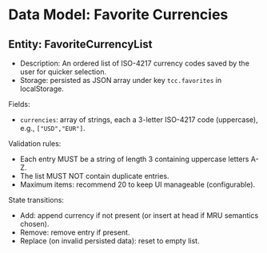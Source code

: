 # Data Model: Favorite Currencies

## Entity: FavoriteCurrencyList

- Description: An ordered list of ISO-4217 currency codes saved by the user
  for quicker selection.  
- Storage: persisted as JSON array under key `tcc.favorites` in localStorage.

Fields:

- `currencies`: array of strings, each a 3-letter ISO-4217 code (uppercase),
  e.g., `["USD","EUR"]`.  

Validation rules:

- Each entry MUST be a string of length 3 containing uppercase letters A-Z.
- The list MUST NOT contain duplicate entries.  
- Maximum items: recommend 20 to keep UI manageable (configurable).  

State transitions:

- Add: append currency if not present (or insert at head if MRU semantics
  chosen).  
- Remove: remove entry if present.  
- Replace (on invalid persisted data): reset to empty list.
